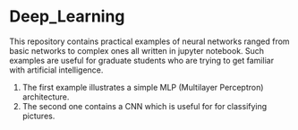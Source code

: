 # Deep_Learning

This repository contains practical examples of neural networks ranged from basic networks to complex ones all written in jupyter notebook.
Such examples are useful for graduate students who are trying to get familiar with artificial intelligence.

1. The first example illustrates a simple MLP (Multilayer Perceptron) architecture. 
2. The second one contains a CNN which is useful for for classifying pictures.
